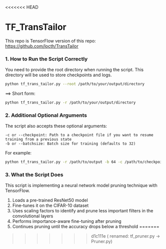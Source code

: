 <<<<<<< HEAD
# TF_TransTailor


This repo is TensorFlow version of this repo: https://github.com/locth/TransTailor


### 1. How to Run the Script Correctly
You need to provide the root directory when running the script. This directory will be used to store checkpoints and logs. 

```bash
python tf_trans_tailor.py --root /path/to/your/output/directory
```
==> Short form:
```bash
python tf_trans_tailor.py -r /path/to/your/output/directory
```

### 2. Additional Optional Arguments
The script also accepts these optional arguments:
```
-c or --checkpoint: Path to a checkpoint file if you want to resume training from a previous state
-b or --batchsize: Batch size for training (defaults to 32)
```

For example:
```bash
python tf_trans_tailor.py -r /path/to/output -b 64 -c /path/to/checkpoint.h5
```

### 3. What the Script Does
This script is implementing a neural network model pruning technique with TensorFlow.
1. Loads a pre-trained ResNet50 model
2. Fine-tunes it on the CIFAR-10 dataset
3. Uses scaling factors to identify and prune less important filters in the convolutional layers
4. Performs importance-aware fine-tuning after pruning
5. Continues pruning until the accuracy drops below a threshold
=======
>>>>>>> d1c111e (	renamed:    tf_pruner.py -> Pruner.py)
